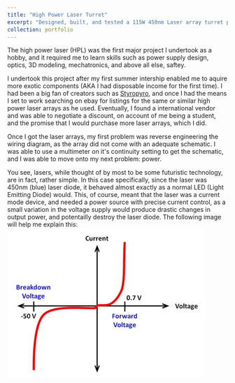 ```yaml
---
title: "High Power Laser Turret"
excerpt: "Designed, built, and tested a 115W 450nm Laser array turret platform with automated tracking and engagement using computer vision and automatic focal length adjustment<br/><img src='/images/Laser resized.jpg'>"
collection: portfolio
---
```


The high power laser (HPL) was the first major project I undertook as a hobby, and it required me to learn skills such as power supply design, optics, 3D modeling, mechatronics, and above all else, saftey.

I undertook this project after my first summer intership enabled me to aquire more exotic components (AKA I had disposable income for the first time). I had been a big fan of creators such as [Styropyro](https://www.youtube.com/@styropyro), and once I had the means I set to work searching on ebay for listings for the same or similar high power laser arrays as he used. Eventually, I found a international vendor and was able to negotiate a discount, on account of me being a student, and the promise that I would purchase more laser arrays, which I did. 

Once I got the laser arrays, my first problem was reverse engineering the wiring diagram, as the array did not come with an adequate schematic. I was able to use a multimeter on it's continuity setting to get the schematic, and I was able to move onto my next problem: power.

You see, lasers, while thought of by most to be some futuristic technology, are in fact, rather simple. In this case specifically, since the laser was 450nm (blue) laser diode, it behaved almost exactly as a normal LED (Light Emitting Diode) would. This, of course, meant that the laser was a current mode device, and needed a power source with precise current control, as a small variation in the voltage supply would produce drastic changes in output power, and potentailly destroy the laser diode. The following image will help me explain this:
![Diode IV Curve](./images/diode-iv-curve.jpg "Diode IV Curve")


